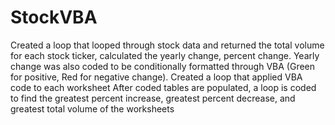 # StockVBA

Created a loop that looped through stock data and returned the total volume for each stock ticker, calculated the yearly change, percent change. Yearly change was also coded to be conditionally formatted through VBA (Green for positive, Red for negative change). 
Created a loop that applied VBA code to each worksheet
After coded tables are populated, a loop is coded to find the greatest percent increase, greatest percent decrease, and greatest total volume of the worksheets


